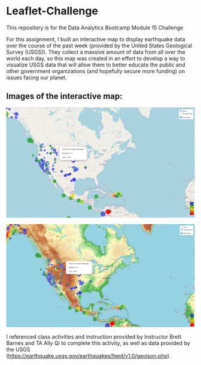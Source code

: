 # Leaflet-Challenge
This repository is for the Data Analytics Bootcamp Module 15 Challenge

For this assignment, I built an interactive map to display earthquake data over the course of the past week (provided by the United States Geological Survey (USGS)). They collect a massive amount of data from all over the world each day, so this map was created in an effort to develop a way to visualize USGS data that will allow them to better educate the public and other government organizations (and hopefully secure more funding) on issues facing our planet.

## Images of the interactive map: 

![ERD](Images/Final_Map_Street.PNG)

![contacts](Images/Final_Map_Topo.PNG)

I referenced class activities and instruction provided by Instructor Brett Barnes and TA Ally Qi to complete this activity, as well as data provided by the USGS (https://earthquake.usgs.gov/earthquakes/feed/v1.0/geojson.php).
